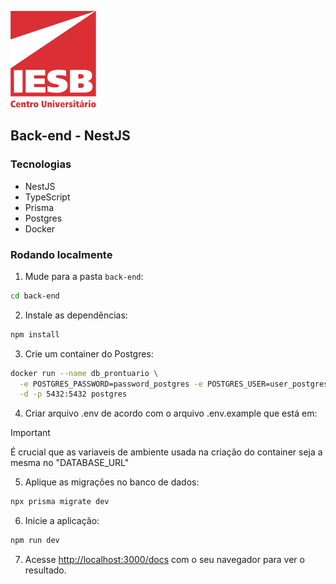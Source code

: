![Centro Universitário IESB](../assets/logoIesb.png)

## Back-end - NestJS

### Tecnologias
- NestJS
- TypeScript
- Prisma
- Postgres
- Docker

### Rodando localmente

1. Mude para a pasta `back-end`:
  ```bash
  cd back-end
  ```

2. Instale as dependências:
  ```bash
  npm install
  ```

3. Crie um container do Postgres:
  ```bash
  docker run --name db_prontuario \
    -e POSTGRES_PASSWORD=password_postgres -e POSTGRES_USER=user_postgres \
    -d -p 5432:5432 postgres
  ```

4. Criar arquivo .env de acordo com o arquivo .env.example que está em:
  
> [!IMPORTANT]  
> É crucial que as variaveis de ambiente usada na criação do container seja a mesma no "DATABASE_URL"

5. Aplique as migrações no banco de dados:
  ```bash
  npx prisma migrate dev
  ```

6. Inicie a aplicação:
  ```bash
  npm run dev
  ```

7. Acesse [http://localhost:3000/docs](http://localhost:3000/docs) com o seu navegador para ver o resultado.
